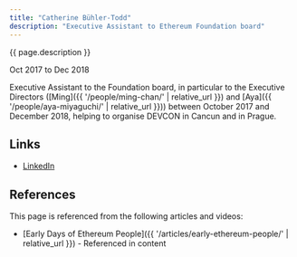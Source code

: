 ```yaml
---
title: "Catherine Bühler-Todd"
description: "Executive Assistant to Ethereum Foundation board"
---
```


{{ page.description }}

Oct 2017 to Dec 2018

Executive Assistant to the Foundation board, in particular to the Executive Directors ([Ming]({{ '/people/ming-chan/' | relative_url }}) and [Aya]({{ '/people/aya-miyaguchi/' | relative_url }})) between October 2017 and December 2018, helping to organise DEVCON in Cancun and in Prague.

## Links

- [LinkedIn](https://www.linkedin.com/in/catherine-b%C3%BChler-todd-b377a3153/)

## References

This page is referenced from the following articles and videos:

- [Early Days of Ethereum People]({{ '/articles/early-ethereum-people/' | relative_url }}) - Referenced in content
